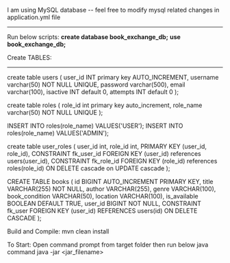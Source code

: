 I am using MySQL database -- feel free to modify mysql related changes in application.yml file
*************************
Run below scripts:
**create database book_exchange_db;**
**use book_exchange_db;**

Create TABLES:
**************
create table users (
 user_id INT primary key AUTO_INCREMENT, 
 username varchar(50) NOT NULL UNIQUE, 
 password varchar(500), 
 email varchar(100), 
 isactive INT default 0, 
 attempts INT default 0
);

create table roles (
role_id int primary key auto_increment, 
role_name varchar(50) NOT NULL UNIQUE
);

INSERT INTO roles(role_name) VALUES('USER');
INSERT INTO roles(role_name) VALUES('ADMIN');


create table user_roles (
 user_id int, 
 role_id int, 
 PRIMARY KEY (user_id, role_id),
 CONSTRAINT fk_user_id FOREIGN KEY (user_id) references users(user_id), 
 CONSTRAINT fk_role_id FOREIGN KEY (role_id) references roles(role_id) ON DELETE cascade on UPDATE cascade
);

CREATE TABLE books (
    id BIGINT AUTO_INCREMENT PRIMARY KEY,
    title VARCHAR(255) NOT NULL,
    author VARCHAR(255),
    genre VARCHAR(100),
    book_condition VARCHAR(50),
    location VARCHAR(100),
    is_available BOOLEAN DEFAULT TRUE,
    user_id BIGINT NOT NULL,
    CONSTRAINT fk_user FOREIGN KEY (user_id) REFERENCES users(id) ON DELETE CASCADE
);


Build and Compile:
mvn clean install

To Start:  Open command prompt from target folder then run below java command
java -jar <jar_filename>   
